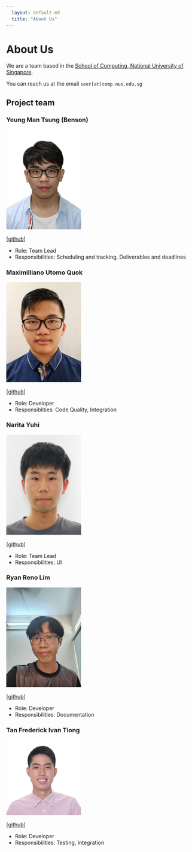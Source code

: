 ```yaml
---
  layout: default.md
  title: "About Us"
---
```


# About Us

We are a team based in the [School of Computing, National University of Singapore](http://www.comp.nus.edu.sg).

You can reach us at the email `seer[at]comp.nus.edu.sg`

## Project team

### Yeung Man Tsung (Benson)

<img src="images/benson1029.png" width="200px">

[[github](https://github.com/benson1029)]

* Role: Team Lead
* Responsibilities: Scheduling and tracking, Deliverables and deadlines

### Maximilliano Utomo Quok

<img src="images/tzaph.png" width="200px">

[[github](https://github.com/tzaph)]

* Role: Developer
* Responsiblities: Code Quality, Integration

### Narita Yuhi

<img src="images/yuhinarita.png" width="200px">

[[github](https://github.com/yuhinarita)]

* Role: Team Lead
* Responsibilities: UI

### Ryan Reno Lim

<img src="images/ryan-reno.png" width="200px">

[[github](https://github.com/Ryan-Reno)]

* Role: Developer
* Responsibilities: Documentation

### Tan Frederick Ivan Tiong

<img src="images/ivan24004.png" width="200px">

[[github](https://github.com/ivan24004)]

* Role: Developer
* Responsibilities: Testing, Integration
